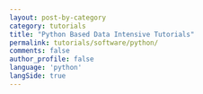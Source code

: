 ```yaml
---
layout: post-by-category
category: tutorials
title: "Python Based Data Intensive Tutorials"
permalink: tutorials/software/python/
comments: false
author_profile: false
language: 'python'
langSide: true
---
```

